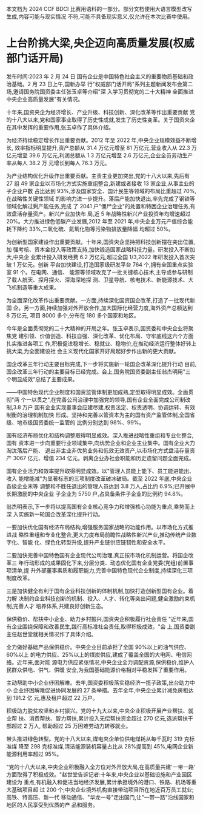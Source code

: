 本文档为 2024 CCF BDCI 比赛用语料的一部分。部分文档使用大语言模型改写生成,内容可能与现实情况 不符,可能不具备现实意义,仅允许在本次比赛中使用。 

# 上台阶挑大梁,央企迈向高质量发展(权威部门话开局)

发布时间:2023 年 2 月 24 日 国有企业是中国特色社会主义的重要物质基础和政治基础。2 月 23 日上午,国新办举 行"权威部门话开局"系列主题新闻发布会第二场,邀请国务院国资委主任张玉卓等介绍"深 入学习贯彻党的二十大精神 全面推进中央企业高质量发展"有关情况。

十年来,国资央企为经济增长、产业升级、科技创新、深化改革等作出重要贡献 党的十八大以来,党和国家事业取得了历史性成就,发生了历史性变革。关于国资央企 在其中发挥的重要作用,张玉卓作了具体介绍。

为经济持续稳定增长作出重要贡献。2012 年至 2022 年,中央企业规模效益不断增长, 效率指标明显提升,资产总额从 31.4 万亿元增至 81 万亿元,营业收入从 22.3 万亿元增至 39.6 万亿元,利润总额从 1.3 万亿元增至 2.6 万亿元,企业全员劳动生产率从每人 38.2 万 元增长到每人 76.3 万元。

为产业结构优化升级作出重要贡献。主责主业更加突出,党的十八大以来,先后有 27 组 49 家企业以市场化方式实施重组整合,新建或者接收 13 家企业,从事主业的子企业户数 占比达到 93%,涉及国家安全、国计民生等领域的布局比重超过 70%,在战略性关键性领域 的影响力进一步提升。落后产能加快退出,率先完成了钢铁等领域化解过剩产能任务,完成 了 2041 户"僵尸企业"的处置和特困企业治理任务,有效盘活存量资产。新兴产业加快布 局,近 5 年战略性新兴产业投资年均增速超过 20%。大力推进绿色低碳产业发展,2012 年至 2021 年,中央企业万元产值综合能耗下降约 33%,二氧化硫、氮氧化物等污染物排放量降幅 均超过 50%。

为创新型国家建设作出重要贡献。十年来,国资央企坚持把科技创新摆在突出位置,加 强考核、资本金投入等政策支持,加快锻造国家战略科技力量。研发投入不断加大,中央企 业累计投入研发经费 6.2 万亿元,超过全国 1/3,2022 年研发投入首次突破 1 万亿元。创新 平台加快建设,打造国家级研发平台 764 个,拥有全国重点实验室 91 个。在电网、通信、 能源等领域攻克了一批关键核心技术,主导或参与研制了载人航天、探月探火、深海深地探 测、卫星导航、核电技术、新能源技术、大飞机制造等重大成果。

为全面深化改革作出重要贡献。一方面,持续深化国资国企改革,打造了一批现代新国 企。另一方面,持续加强对外开放合作,加大国际化经营力度,海外资产总额达到 8 万亿元, 项目 8000 多个,分布在 180 多个国家和地区。

今年是全面贯彻党的二十大精神的开局之年。张玉卓表示,国资委和中央企业将聚焦党 建引领、价值创造、科技自强、深化改革、优化布局、守牢底线这六个方面扎实推进各项工 作,积极促进稳增长、稳就业、稳物价,在推动经济运行整体好转上挑大梁,为全面建设社 会主义现代化国家开好局起好步作出新的更大贡献。

国企改革三年行动主要目标完成,下一步将实施新一轮国企改革深化提升行动 目前,国企改革三年行动的主要目标已经完成。会上,国务院国资委副主任翁杰明用"三 个明显成效"总结了主要成果。

——中国特色现代企业制度和国资监管体制更加成熟,定型取得明显成效。全面贯彻"两 个一以贯之",在完善公司治理中加强党的领导,国有企业全面完成公司制改制,3.8 万户 国有企业实现董事会应建尽建,权责法定、权责透明、协调运转、有效制衡的治理机制加快 形成。坚持和完善以管资本为主的国有资产监管体制,全国省级、地市级国资委统一监管的 比例分别达到 98%、99%。

国有经济布局优化和结构调整取得明显成效。深入推进战略性重组和专业化整合,国有 资本进一步向重要行业领域集中,向优势企业和企业主业集中。国有企业大力淘汰落后产能、
退出非主业非优势业务和低效无效资产,以市场化方式盘活存量资产 3067 亿元、增值 234 亿元。剥离企业办社会职能和历史遗留问题全面完成。

国有企业活力和效率提升取得明显成效。以"管理人员能上能下、员工能进能出、收入 能增能减"为显著标志的三项制度改革破冰破局。截至 2022 年底,中央企业各级企业末等 调整和不胜任退出的管理人员达到 3.8 万人,占比约 6.9%;已开展中长期激励的中央企业 子企业为 5750 户,占具备条件子企业的比例约 94.8%。

翁杰明表示,下一步将以提高国有企业核心竞争力和增强核心功能为重点,乘势而上深 入实施新一轮国企改革深化提升行动。

一要加快优化国有经济布局结构,增强服务国家战略的功能作用。以市场化方式推进战 略性重组和专业化整合,更大力度布局前瞻性战略性新兴产业,推动传统产业数字化、智能 化、绿色化转型升级,提升产业链供应链韧性和安全水平。

二要加快完善中国特色国有企业现代公司治理,真正按市场化机制运营。将国企改革三 年行动形成的成果固化下来,分层分类、动态优化国有企业党委(党组)前置事项清单,提 升外部董事素质和履职能力,完善中国特色现代企业制度,持续深化三项制度改革。

三是加快健全有利于国有企业科技创新的体制机制,加快打造创新型国有企业。着力解 决制约企业科技创新的机制、投入、人才、转化等突出问题,健全激励约束机制,完善人才 培养体系,共建良好创新生态。

保供稳价、帮扶中小企业、助力乡村振兴,国资央企积极履行社会责任
"近年来,国有企业围绕保障和改善民生,践行高标准社会责任,取得积极成效。"会 上,国资委副主任赵世堂就相关情况作了具体介绍。

全力做好基础产品保供稳价。中央企业目前承担了全国 90%以上的油气供应、60%以上 的电力供应、25%以上的煤炭供应,建成了覆盖全国的大电网、电信网络。近年来,面对能 源电力供应紧张情况,中央企业全力调配资源,保供稳价,维护人民群众供电、供气、供暖 安全,为我国基础能源价格相对平稳发挥了重要作用。

主动帮助中小企业纾困解难。去年,国资委积极落实稳经济一揽子政策,出台助力中小 企业纾困解难促进协同发展的 27 条举措。去年全年,中央企业累计减免房租达到 191.2 亿 元,惠及租户超过 22 万户。

积极助力脱贫攻坚和乡村振兴。党的十九大以来,中央企业积极开展产业帮扶、就业帮 扶、消费帮扶、智力帮扶,累计投入无偿帮扶资金超过 270 亿元,选派帮扶干部超过 2 万人, 帮助超过 25 万困难劳动力转移就业。

带头推进绿色转型。党的十八大以来,煤电央企单位供电煤耗从每千瓦时 319 克标准煤 降至 298 克标准煤,清洁能源装机容量占比从 28%提高到 45%,电网企业新能源利用率超过 95%。

"党的十八大以来,中央企业积极融入全方位对外开放大局,在高质量共建'一带一路' 方面取得了积极成效。"赵世堂告诉记者:十年来,中央企业以基础设施和产业园区建设为 重点,有机融入和促进当地经济发展,累计承担境外的港口、铁路、机场等重大基础项目超 过 200 个;中央企业境外机构直接带动项目所在地近百万员工就业;高铁、特高压、新一代 移动通信、"华龙一号"走出国门,让"一带一路"沿线国家和地区的人民享受到优质的产 品和服务。